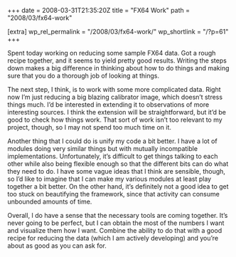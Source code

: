 +++
date = 2008-03-31T21:35:20Z
title = "FX64 Work"
path = "2008/03/fx64-work"

[extra]
wp_rel_permalink = "/2008/03/fx64-work/"
wp_shortlink = "/?p=61"
+++

Spent today working on reducing some sample FX64 data. Got a rough recipe
together, and it seems to yield pretty good results. Writing the steps down
makes a big difference in thinking about how to do things and making sure that
you do a thorough job of looking at things.

The next step, I think, is to work with some more complicated data. Right now
I’m just reducing a big blazing calibrator image, which doesn’t stress things
much. I’d be interested in extending it to observations of more interesting
sources. I think the extension will be straightforward, but it’d be good to
check how things work. That sort of work isn’t too relevant to my project,
though, so I may not spend too much time on it.

Another thing that I could do is unify my code a bit better. I have a lot of
modules doing very similar things but with mutually incompatible
implementations. Unfortunately, it’s difficult to get things talking to each
other while also being flexible enough so that the different bits can do what
they need to do. I have some vague ideas that I think are sensible, though, so
I’d like to imagine that I can make my various modules at least play together
a bit better. On the other hand, it’s definitely not a good idea to get too
stuck on beautifying the framework, since that activity can consume unbounded
amounts of time.

Overall, I do have a sense that the necessary tools are coming together. It’s
never going to be perfect, but I can obtain the most of the numbers I want and
visualize them how I want. Combine the ability to do that with a good recipe
for reducing the data (which I am actively developing) and you’re about as
good as you can ask for.
